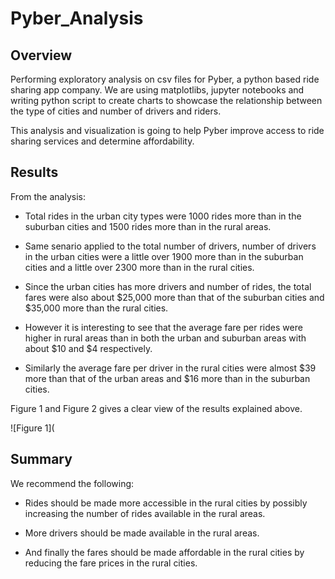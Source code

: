 # Pyber_Analysis

## Overview

Performing exploratory analysis on csv files for Pyber, a python based ride sharing app company. We are using matplotlibs, jupyter notebooks and writing python  script to create charts to showcase the relationship between the type of cities and number of drivers and riders. 

This analysis and visualization is going to help Pyber improve access to ride sharing services and determine affordability.

## Results

From the analysis:

* Total rides in the urban city types were 1000 rides more than in the suburban cities and 1500 rides more than in the rural areas. 

* Same senario applied to the total number of drivers, number of drivers in the urban cities were a little over 1900 more than in the suburban cities and a little over 2300 more than in the rural cities.

* Since the urban cities has more drivers and number of rides, the total fares were also about $25,000 more than that of the suburban cities and $35,000 more than the rural cities.

* However it is interesting to see that the average fare per rides were higher in rural areas than in both the urban and suburban areas with about $10 and $4 respectively.

* Similarly the average fare per driver in the rural cities were almost $39 more than that of the urban areas and $16 more than in the suburban cities.

Figure 1 and Figure 2 gives a clear view of the results explained above.

![Figure 1](

## Summary

We recommend the following:

 * Rides should be made more accessible in the rural cities by possibly increasing the number of rides available in the rural areas.

 * More drivers should be made available in the rural areas.

 * And finally the fares should be made affordable in the rural cities by reducing the fare prices in the rural cities.


